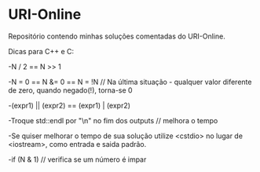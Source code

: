 # URI-Online
Repositório contendo minhas soluções comentadas do URI-Online.

Dicas para C++ e C:

-N / 2 == N >> 1

-N = 0 == N &= 0 == N = !N  // Na última situação - qualquer valor diferente de zero, quando negado(!), torna-se 0

-(expr1) || (expr2) == (expr1) | (expr2)

-Troque std::endl por "\n" no fim dos outputs  // melhora o tempo

-Se quiser melhorar o tempo de sua solução utilize &lt;cstdio&gt; no lugar de &lt;iostream&gt;, como entrada e saida padrão.

-if (N & 1)  // verifica se um número é impar




